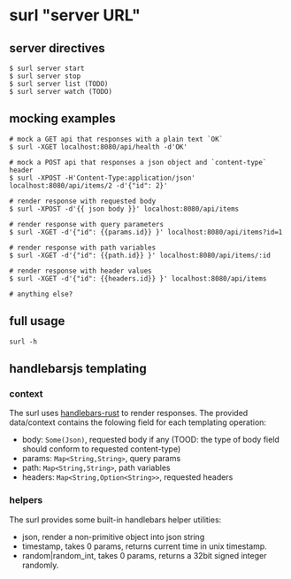 # surl "server URL"

## server directives

```
$ surl server start
$ surl server stop
$ surl server list (TODO)
$ surl server watch (TODO)
```

## mocking examples

```
# mock a GET api that responses with a plain text `OK`
$ surl -XGET localhost:8080/api/health -d'OK'

# mock a POST api that responses a json object and `content-type` header
$ surl -XPOST -H'Content-Type:application/json' localhost:8080/api/items/2 -d'{"id": 2}'

# render response with requested body
$ surl -XPOST -d'{{ json body }}' localhost:8080/api/items

# render response with query parameters
$ surl -XGET -d'{"id": {{params.id}} }' localhost:8080/api/items?id=1

# render response with path variables
$ surl -XGET -d'{"id": {{path.id}} }' localhost:8080/api/items/:id

# render response with header values
$ surl -XGET -d'{"id": {{headers.id}} }' localhost:8080/api/items

# anything else?
```

## full usage
```
surl -h
```

## handlebarsjs templating

### context

The surl uses [handlebars-rust](https://github.com/sunng87/handlebars-rust) to render responses. The provided data/context contains the folowing field for each templating operation:
- body: `Some(Json)`, requested body if any (TOOD: the type of body field should conform to requested content-type)
- params: `Map<String,String>`, query params
- path: `Map<String,String>`, path variables
- headers: `Map<String,Option<String>>`, requested headers

### helpers

The surl provides some built-in handlebars helper utilities:
- json, render a non-primitive object into json string
- timestamp, takes 0 params, returns current time in unix timestamp.
- random|random_int, takes 0 params, returns a 32bit signed integer randomly.